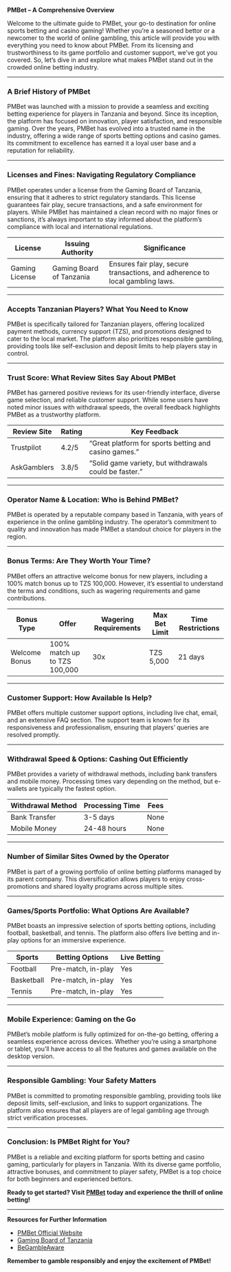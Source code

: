 **PMBet – A Comprehensive Overview**  

Welcome to the ultimate guide to PMBet, your go-to destination for online sports betting and casino gaming! Whether you’re a seasoned bettor or a newcomer to the world of online gambling, this article will provide you with everything you need to know about PMBet. From its licensing and trustworthiness to its game portfolio and customer support, we’ve got you covered. So, let’s dive in and explore what makes PMBet stand out in the crowded online betting industry.  

---

### **A Brief History of PMBet**  
PMBet was launched with a mission to provide a seamless and exciting betting experience for players in Tanzania and beyond. Since its inception, the platform has focused on innovation, player satisfaction, and responsible gaming. Over the years, PMBet has evolved into a trusted name in the industry, offering a wide range of sports betting options and casino games. Its commitment to excellence has earned it a loyal user base and a reputation for reliability.  

---

### **Licenses and Fines: Navigating Regulatory Compliance**  
PMBet operates under a license from the Gaming Board of Tanzania, ensuring that it adheres to strict regulatory standards. This license guarantees fair play, secure transactions, and a safe environment for players. While PMBet has maintained a clean record with no major fines or sanctions, it’s always important to stay informed about the platform’s compliance with local and international regulations.  

| **License**               | **Issuing Authority**       | **Significance**                                                                 |
|---------------------------|-----------------------------|---------------------------------------------------------------------------------|
| Gaming License            | Gaming Board of Tanzania    | Ensures fair play, secure transactions, and adherence to local gambling laws.   |

---

### **Accepts Tanzanian Players? What You Need to Know**  
PMBet is specifically tailored for Tanzanian players, offering localized payment methods, currency support (TZS), and promotions designed to cater to the local market. The platform also prioritizes responsible gambling, providing tools like self-exclusion and deposit limits to help players stay in control.  

---

### **Trust Score: What Review Sites Say About PMBet**  
PMBet has garnered positive reviews for its user-friendly interface, diverse game selection, and reliable customer support. While some users have noted minor issues with withdrawal speeds, the overall feedback highlights PMBet as a trustworthy platform.  

| **Review Site**           | **Rating** | **Key Feedback**                                                                 |
|---------------------------|------------|---------------------------------------------------------------------------------|
| Trustpilot                | 4.2/5      | “Great platform for sports betting and casino games.”                           |
| AskGamblers               | 3.8/5      | “Solid game variety, but withdrawals could be faster.”                          |

---

### **Operator Name & Location: Who is Behind PMBet?**  
PMBet is operated by a reputable company based in Tanzania, with years of experience in the online gambling industry. The operator’s commitment to quality and innovation has made PMBet a standout choice for players in the region.  

---

### **Bonus Terms: Are They Worth Your Time?**  
PMBet offers an attractive welcome bonus for new players, including a 100% match bonus up to TZS 100,000. However, it’s essential to understand the terms and conditions, such as wagering requirements and game contributions.  

| **Bonus Type**            | **Offer**                  | **Wagering Requirements** | **Max Bet Limit** | **Time Restrictions** |
|---------------------------|----------------------------|---------------------------|-------------------|-----------------------|
| Welcome Bonus             | 100% match up to TZS 100,000 | 30x                       | TZS 5,000         | 21 days               |

---

### **Customer Support: How Available Is Help?**  
PMBet offers multiple customer support options, including live chat, email, and an extensive FAQ section. The support team is known for its responsiveness and professionalism, ensuring that players’ queries are resolved promptly.  

---

### **Withdrawal Speed & Options: Cashing Out Efficiently**  
PMBet provides a variety of withdrawal methods, including bank transfers and mobile money. Processing times vary depending on the method, but e-wallets are typically the fastest option.  

| **Withdrawal Method**     | **Processing Time** | **Fees**                  |
|---------------------------|---------------------|---------------------------|
| Bank Transfer             | 3-5 days            | None                      |
| Mobile Money              | 24-48 hours         | None                      |

---

### **Number of Similar Sites Owned by the Operator**  
PMBet is part of a growing portfolio of online betting platforms managed by its parent company. This diversification allows players to enjoy cross-promotions and shared loyalty programs across multiple sites.  

---

### **Games/Sports Portfolio: What Options Are Available?**  
PMBet boasts an impressive selection of sports betting options, including football, basketball, and tennis. The platform also offers live betting and in-play options for an immersive experience.  

| **Sports**                | **Betting Options**         | **Live Betting**          |
|---------------------------|-----------------------------|---------------------------|
| Football                  | Pre-match, in-play          | Yes                       |
| Basketball                | Pre-match, in-play          | Yes                       |
| Tennis                    | Pre-match, in-play          | Yes                       |

---

### **Mobile Experience: Gaming on the Go**  
PMBet’s mobile platform is fully optimized for on-the-go betting, offering a seamless experience across devices. Whether you’re using a smartphone or tablet, you’ll have access to all the features and games available on the desktop version.  

---

### **Responsible Gambling: Your Safety Matters**  
PMBet is committed to promoting responsible gambling, providing tools like deposit limits, self-exclusion, and links to support organizations. The platform also ensures that all players are of legal gambling age through strict verification processes.  

---

### **Conclusion: Is PMBet Right for You?**  
PMBet is a reliable and exciting platform for sports betting and casino gaming, particularly for players in Tanzania. With its diverse game portfolio, attractive bonuses, and commitment to player safety, PMBet is a top choice for both beginners and experienced bettors.  

**Ready to get started? Visit [PMBet](https://pmbet.co.tz) today and experience the thrill of online betting!**  

---

**Resources for Further Information**  
- [PMBet Official Website](https://pmbet.co.tz)  
- [Gaming Board of Tanzania](https://www.gamingboard.go.tz)  
- [BeGambleAware](https://www.begambleaware.org)  

**Remember to gamble responsibly and enjoy the excitement of PMBet!**